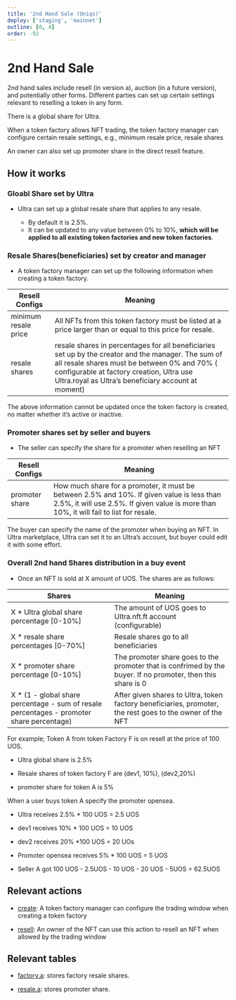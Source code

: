 ```yaml
---
title: '2nd Hand Sale (Uniqs)'
deploy: ['staging', 'mainnet']
outline: [0, 4]
order: -92
---
```


# 2nd Hand Sale

2nd hand sales include resell (in version a), auction (in a future version), and potentially other forms. Different parties can set up certain settings relevant to reselling a token in any form.

There is a global share for Ultra.

When a token factory allows NFT trading, the token factory manager can configure certain resale settings, e.g., minimum resale price, resale shares

An owner can also set up promoter share in the direct resell feature.

## How it works

### Gloabl Share set by Ultra

-   Ultra can set up a global resale share that applies to any resale.

    -   By default it is 2.5%.
    -   It can be updated to any value between 0% to 10%, **which will be applied to all existing token factories and new token factories**.

### Resale Shares(beneficiaries) set by creator and manager

-   A token factory manager can set up the following information when creating a token factory.

| Resell Configs       | Meaning                                                                                                                                                                                                                                               |
| -------------------- | ----------------------------------------------------------------------------------------------------------------------------------------------------------------------------------------------------------------------------------------------------- |
| minimum resale price | All NFTs from this token factory must be listed at a price larger than or equal to this price for resale.                                                                                                                                             |
| resale shares        | resale shares in percentages for all beneficiaries set up by the creator and the manager. The sum of all resale shares must be between 0% and 70% ( configurable at factory creation, Ultra use Ultra.royal as Ultra’s beneficiary account at moment) |

The above information cannot be updated once the token factory is created, no matter whether it’s active or inactive.

### Promoter shares set by seller and buyers

-   The seller can specify the share for a promoter when reselling an NFT

| Resell Configs | Meaning                                                                                                                                                                               |
| -------------- | ------------------------------------------------------------------------------------------------------------------------------------------------------------------------------------- |
| promoter share | How much share for a promoter, it must be between 2.5% and 10%. If given value is less than 2.5%, it will use 2.5%. If given value is more than 10%, it will fail to list for resale. |

The buyer can specify the name of the promoter when buying an NFT. In Ultra marketplace, Ultra can set it to an Ultra’s account, but buyer could edit it with some effort.

### Overall 2nd hand Shares distribution in a buy event

-   Once an NFT is sold at X amount of UOS. The shares are as follows:

| Shares                                                                                     | Meaning                                                                                                      |
| ------------------------------------------------------------------------------------------ | ------------------------------------------------------------------------------------------------------------ |
| X \* Ultra global share percentage [0-10%]                                                 | The amount of UOS goes to Ultra.nft.ft account (configurable)                                                |
| X \* resale share percentages [0-70%]                                                      | Resale shares go to all beneficiaries                                                                        |
| X \* promoter share percentage [0-10%]                                                     | The promoter share goes to the promoter that is confrimed by the buyer. If no promoter, then this share is 0 |
| X \* (1 - global share percentage - sum of resale percentages - promoter share percentage) | After given shares to Ultra, token factory beneficiaries, promoter, the rest goes to the owner of the NFT    |

For example; Token A from token Factory F is on resell at the price of 100 UOS.

-   Ultra global share is 2.5%

-   Resale shares of token factory F are (dev1, 10%), (dev2,20%)

-   promoter share for token A is 5%

When a user buys token A specify the promoter opensea.

-   Ultra receives 2.5% \* 100 UOS = 2.5 UOS

-   dev1 receives 10% \* 100 UOS = 10 UOS

-   dev2 receives 20% \*100 UOS = 20 UOs

-   Promoter opensea receives 5% \* 100 UOS = 5 UOS

-   Seller A got 100 UOS - 2.5UOS - 10 UOS - 20 UOS - 5UOS = 62.5UOS

## Relevant actions

-   [create](../../contracts/NFT%20Contract/NFT%20Actions/create.html): A token factory manager can configure the trading window when creating a token factory

-   [resell](../../contracts/NFT%20Contract/NFT%20Actions/resell.html): An owner of the NFT can use this action to resell an NFT when allowed by the trading window

## Relevant tables

-   [factory.a](../../contracts/NFT%20Contract/nft-tables.html#factory-a): stores factory resale shares.

-   [resale.a](../../contracts/NFT%20Contract/nft-tables.html#resale-a): stores promoter share.
